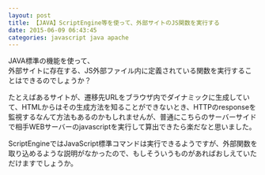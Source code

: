 ```yaml
---
layout: post
title: 【JAVA】ScriptEngine等を使って、外部サイトのJS関数を実行する
date: 2015-06-09 06:43:45
categories: javascript java apache
---
```

<!-- {% raw %} -->
<p>JAVA標準の機能を使って、<br>
外部サイトに存在する、JS外部ファイル内に定義されている関数を実行することはできるのでしょうか？</p>

<p>たとえばあるサイトが、遷移先URLをブラウザ内でダイナミックに生成していて、HTMLからはその生成方法を知ることができないとき、HTTPのresponseを監視するなんて方法もあるのかもしれませんが、普通にこちらのサーバーサイドで相手WEBサーバーのjavascriptを実行して算出できたら楽だなと思いました。</p>

<p>ScriptEngineではJavaScript標準コマンドは実行できるようですが、外部関数を取り込めるような説明がなかったので、もしそういうものがあればおしえていただけますでしょうか。</p>
<!-- {% endraw %} -->
